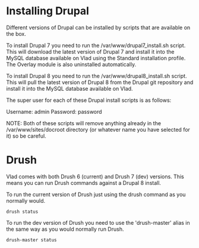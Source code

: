 # Installing Drupal

Different versions of Drupal can be installed by scripts that are available on the box.

To install Drupal 7 you need to run the /var/www/drupal7_install.sh script. This will download the latest version of Drupal 7 and install it into the MySQL database available on Vlad using the Standard installation profile. The Overlay module is also uninstalled automatically.

To install Drupal 8 you need to run the /var/www/drupal8_install.sh script. This will pull the latest version of Drupal 8 from the Drupal git repository and install it into the MySQL database available on Vlad.

The super user for each of these Drupal install scripts is as follows:

Username: admin
Password: password

NOTE: Both of these scripts will remove anything already in the /var/www/sites/docroot directory (or whatever name you have selected for it) so be careful.

# Drush

Vlad comes with both Drush 6 (current) and Drush 7 (dev) versions. This means you can run Drush commands against a Drupal 8 install.

To run the current version of Drush just using the drush command as you normally would.

    drush status

To run the dev version of Drush you need to use the 'drush-master' alias in the same way as you would normally run Drush.

    drush-master status